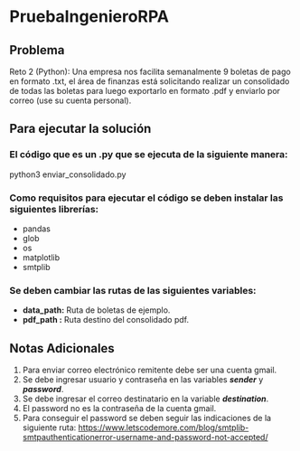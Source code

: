 # PruebaIngenieroRPA

## Problema

Reto 2 (Python): Una empresa nos facilita semanalmente 9 boletas de pago en
formato .txt, el área de finanzas está solicitando realizar un consolidado de
todas las boletas para luego exportarlo en formato .pdf y enviarlo por correo
(use su cuenta personal).

## Para ejecutar la solución

### El código que es un .py que se ejecuta de la siguiente manera:
python3 enviar_consolidado.py

### Como requisitos para ejecutar el código se deben instalar las siguientes librerías:
* pandas
* glob
* os
* matplotlib
* smtplib

### Se deben cambiar las rutas de las siguientes variables:
* **data_path:** Ruta de boletas de ejemplo.
* **pdf_path :** Ruta destino del consolidado pdf.

## Notas Adicionales
1. Para enviar correo electrónico remitente debe ser una cuenta gmail.
2. Se debe ingresar usuario y contraseña en las variables ***sender*** y ***password***.
3. Se debe ingresar el correo destinatario en la variable ***destination***.
4. El password no es la contraseña de la cuenta gmail.
5. Para conseguir el password se deben seguir las indicaciones de la siguiente ruta: https://www.letscodemore.com/blog/smtplib-smtpauthenticationerror-username-and-password-not-accepted/








